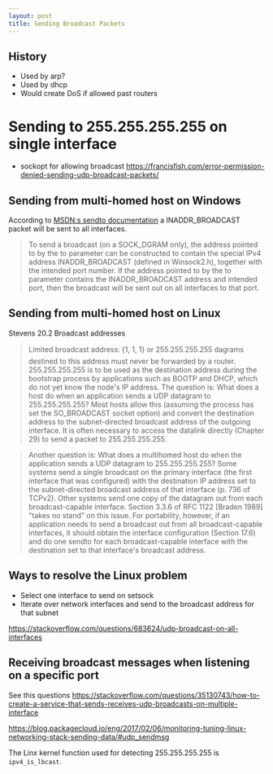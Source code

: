 ```yaml
---
layout: post
title: Sending Broadcast Packets
---
```


## History
* Used by arp?
* Used by dhcp
* Would create DoS if allowed past routers

# Sending to 255.255.255.255 on single interface
* sockopt for allowing broadcast
https://francisfish.com/error-permission-denied-sending-udp-broadcast-packets/

## Sending from multi-homed host on Windows

According to [MSDN:s sendto documentation][msdn] a INADDR_BROADCAST packet will
be sent to all interfaces.

>To send a broadcast (on a SOCK_DGRAM only), the address pointed to by the to
>parameter can be constructed to contain the special IPv4 address
>INADDR_BROADCAST (defined in Winsock2.h), together with the intended port
>number. If the address pointed to by the to parameter contains the
>INADDR_BROADCAST address and intended port, then the broadcast will be sent
>out on all interfaces to that port. 


## Sending from multi-homed host on Linux

Stevens 20.2 Broadcast addresses

>Limited broadcast address: {1, 1, 1} or
>255.255.255.255 dagrams destined to this address must never be forwarded
>by a router.
>255.255.255.255 is to be used as the destination address during the bootstrap
>process by applications such as BOOTP and DHCP, which do not yet know the
>node's IP address.  The question is: What does a host do when an application
>sends a UDP datagram to 255.255.255.255? Most hosts allow this (assuming the
>process has set the SO_BROADCAST socket option) and convert the destination
>address to the subnet-directed broadcast address of the outgoing interface. It
>is often necessary to access the datalink directly (Chapter 29) to send a
>packet to 255.255.255.255.  

>Another question is: What does a multihomed host do
>when the application sends a UDP datagram to 255.255.255.255? Some systems send
>a single broadcast on the primary interface (the first interface that was
>configured) with the destination IP address set to the subnet-directed
>broadcast address of that interface (p. 736 of TCPv2). Other systems send one
>copy of the datagram out from each broadcast-capable interface. Section 3.3.6
>of RFC 1122 [Braden 1989] "takes no stand" on this issue. For portability,
>however, if an application needs to send a broadcast out from all
>broadcast-capable interfaces, it should obtain the interface configuration
>(Section 17.6) and do one sendto for each broadcast-capable interface with the
>destination set to that interface's broadcast address.

## Ways to resolve the Linux problem

* Select one interface to send on setsock
* Iterate over network interfaces and send to the broadcast address for that subnet

https://stackoverflow.com/questions/683624/udp-broadcast-on-all-interfaces

## Receiving broadcast messages when listening on a specific port
See this questions https://stackoverflow.com/questions/35130743/how-to-create-a-service-that-sends-receives-udp-broadcasts-on-multiple-interface

[msdn]:https://docs.microsoft.com/en-us/windows/win32/api/winsock/nf-winsock-sendto?redirectedfrom=MSDN
[rfc919]:https://tools.ietf.org/html/rfc919

https://blog.packagecloud.io/eng/2017/02/06/monitoring-tuning-linux-networking-stack-sending-data/#udp_sendmsg

The Linx kernel function used for detecting 255.255.255.255 is `ipv4_is_lbcast`.
